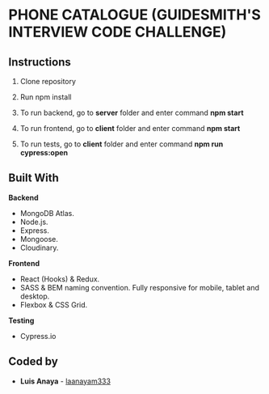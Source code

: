 # PHONE CATALOGUE (GUIDESMITH'S INTERVIEW CODE CHALLENGE)

## Instructions

1. Clone repository

2. Run npm install

3. To run backend, go to **server** folder and enter command **npm start**

4. To run frontend, go to **client** folder and enter command **npm start**

5. To run tests, go to **client** folder and enter command **npm run cypress:open**

## Built With

**Backend**

- MongoDB Atlas.
- Node.js.
- Express.
- Mongoose.
- Cloudinary.

**Frontend**

- React (Hooks) & Redux.
- SASS & BEM naming convention. Fully responsive for mobile, tablet and desktop.
- Flexbox & CSS Grid.

**Testing**

- Cypress.io

## Coded by

- **Luis Anaya** - [laanayam333](https://github.com/laanayam333)
